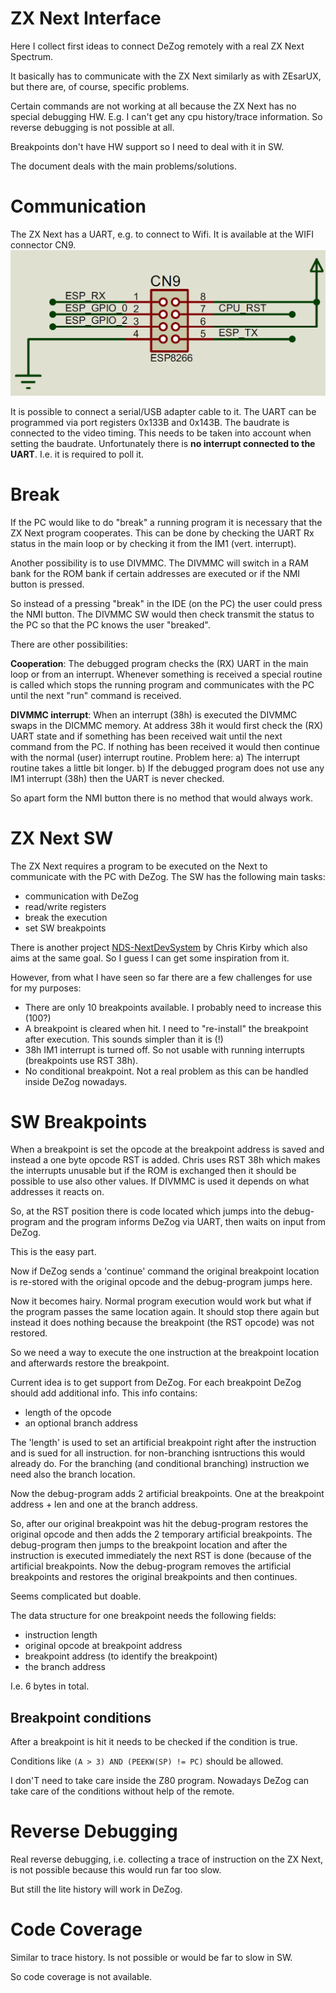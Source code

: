 # ZX Next Interface

Here I collect first ideas to connect DeZog remotely with a real ZX Next Spectrum.

It basically has to communicate with the ZX Next similarly as with ZEsarUX, but there are, of course, specific problems.

Certain commands are not working at all because the ZX Next has no special debugging HW.
E.g. I can't get any cpu history/trace information. So reverse debugging is not possible at all.

Breakpoints don't have HW support so I need to deal with it in SW.

The document deals with the main problems/solutions.

# Communication

The ZX Next has a UART, e.g. to connect to Wifi.
It is available at the WIFI connector CN9.
![](images/Next_ESP_Port.png)

It is possible to connect a serial/USB adapter cable to it.
The UART can be programmed via port registers 0x133B and 0x143B.
The baudrate is connected to the video timing. This needs to be taken into account when setting the baudrate.
Unfortunately there is **no interrupt connected to the UART**. I.e. it is required to poll it.



# Break

If the PC would like to do "break" a running program it is necessary that the ZX Next program cooperates.
This can be done by checking the UART Rx status in the main loop or by checking it from the IM1 (vert. interrupt).

Another possibility is to use DIVMMC. The DIVMMC will switch in a RAM bank for the ROM bank if certain addresses are executed or if the NMI button is pressed.

So instead of a pressing "break" in the IDE (on the PC) the user could press the NMI button. The DIVMMC SW would then check transmit the status to the PC so that the PC knows the user "breaked".

There are other possibilities:

**Cooperation**: The debugged program checks the (RX) UART in the main loop or from an interrupt.
Whenever something is received a special routine is called which stops the running program and communicates with the PC until the next "run" command is received.

**DIVMMC interrupt**: When an interrupt (38h) is executed the DIVMMC swaps in the DICMMC memory. At address 38h it would first check the (RX) UART state and if something has been received wait until the next command from the PC.
If nothing has been received it would then continue with the normal (user) interrupt routine.
Problem here:
a) The interrupt routine takes a little bit longer.
b) If the debugged program does not use any IM1 interrupt (38h) then the UART is never checked.

So apart form the NMI button there is no method that would always work.


# ZX Next SW

The ZX Next requires a program to be executed on the Next to communicate with the PC with DeZog.
The SW has the following main tasks:
- communication with DeZog
- read/write registers
- break the execution
- set SW breakpoints


There is another project [NDS-NextDevSystem](https://github.com/Ckirby101/NDS-NextDevSystem) by Chris Kirby which also aims at the same goal.
So I guess I can get some inspiration from it.

However, from what I have seen so far there are a few challenges for use for my purposes:

- There are only 10 breakpoints available. I probably need to increase this (100?)
- A breakpoint is cleared when hit. I need to "re-install" the breakpoint after execution. This sounds simpler than it is (!)
- 38h IM1 interrupt is turned off. So not usable with running interrupts (breakpoints use RST 38h).
- No conditional breakpoint. Not a real problem as this can be handled inside DeZog nowadays.


# SW Breakpoints

When a breakpoint is set the opcode at the breakpoint address is saved and instead a one byte opcode RST is added.
Chris uses RST 38h which makes the interrupts unusable but if the ROM is exchanged then it should be possible to use also other values.
If DIVMMC is used it depends on what addresses it reacts on.

So, at the RST position there is code located which jumps into the debug-program and the program informs DeZog via UART, then waits on input from DeZog.

This is the easy part.

Now if DeZog sends a 'continue' command the original breakpoint location is re-stored with the original opcode and the debug-program jumps here.

Now it becomes hairy. Normal program execution would work but what if the program passes the same location again. It should stop there again but instead it does nothing because the breakpoint (the RST opcode) was not restored.

So we need a way to execute the one instruction at the breakpoint location and afterwards restore the breakpoint.

Current idea is to get support from DeZog. For each breakpoint DeZog should add additional info. This info contains:
- length of the opcode
- an optional branch address

The 'length' is used to set an artificial breakpoint right after the instruction and is sued for all instruction. for non-branching isntructions this would already do.
For the branching (and conditional branching) instruction we need also the branch location.

Now the debug-program adds 2 artificial breakpoints. One at the breakpoint address + len and one at the branch address.

So, after our original breakpoint was hit the debug-program restores the original opcode and then adds the 2 temporary artificial breakpoints.
The debug-program then jumps to the breakpoint location and after the instruction is executed immediately the next RST is done (because of the artificial breakpoints.
Now the debug-program removes the artificial breakpoints and restores the original breakpoints and then continues.

Seems complicated but doable.

The data structure for one breakpoint needs the following fields:
- instruction length
- original opcode at breakpoint address
- breakpoint address (to identify the breakpoint)
- the branch address

I.e. 6 bytes in total.

## Breakpoint conditions

After a breakpoint is hit it needs to be checked if the condition is true.

Conditions like
```(A > 3) AND (PEEKW(SP) != PC)```
should be allowed.

I don'T need to take care inside the Z80 program. Nowadays DeZog can take care of the conditions without help of the remote.


# Reverse Debugging

Real reverse debugging, i.e. collecting a trace of instruction on the ZX Next, is not possible because this would run far too slow.

But still the lite history will work in DeZog.


# Code Coverage

Similar to trace history. Is not possible or would be far to slow in SW.

So code coverage is not available.

